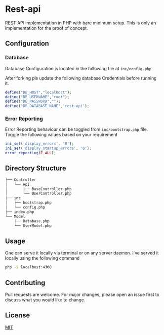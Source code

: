 # Rest-api

REST API implementation in PHP with bare minimum setup. This is only an implementation for the proof of concept.

## Configuration

### Database
Database Configuration is  located in the following file at ```inc/config.php ```

After forking pls update the following  database Credentials before running it.
 

```php
define("DB_HOST","localhost");
define("DB_USERNAME","root");
define("DB_PASSWORD","");
define("DB_DATABASE_NAME",'rest-api');
``` 
### Error Reporting
Error Reporting behaviour can be toggled from ```inc/bootstrap.php``` file.\
Toggle the following values based on your requirement
```php
ini_set('display_errors', '0');
ini_set('display_startup_errors', '0');
error_reporting(E_ALL);
```

## Directory Structure  
``` bash
├── Controller
│   └── Api
│       ├── BaseController.php
│       └── UserController.php
├── inc
│   ├── bootstrap.php
│   └── config.php
├── index.php
└── Model
    ├── Database.php
    └── UserModel.php
```


## Usage
One can serve it locally via terminal or on any server daemon. I've served it locally using the following command
```bash
php -S localhost:4300
```



## Contributing

Pull requests are welcome. For major changes, please open an issue first
to discuss what you would like to change.


## License

[MIT](https://choosealicense.com/licenses/mit/)
